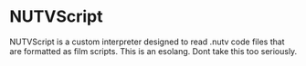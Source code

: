 # NUTVScript
NUTVScript is a custom interpreter designed to read .nutv code files that are formatted as film scripts.
This is an esolang.
Dont take this too seriously.
